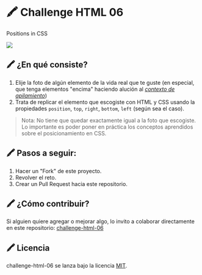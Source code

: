# 🖍 Challenge HTML 06

Positions in CSS

![](https://repository-images.githubusercontent.com/272842940/c193a280-b5a9-11ea-96a9-356a0cb23f75)

## 🖍 ¿En qué consiste?

1. Elije la foto de algún elemento de la vida real que te guste (en especial, que tenga elementos "encima" haciendo alución al *[contexto de apilamiento](https://developer.mozilla.org/es/docs/Web/CSS/CSS_Positioning/entendiendo_z_index/El_contexto_de_apilamiento#:~:text=El%20contexto%20de%20apilamiento%20es,prioridad%20basado%20en%20sus%20atributos.)*)
2. Trata de replicar el elemento que escogiste con HTML y CSS usando la propiedades `position`, `top`, `right`, `bottom`, `left` (según sea el caso).

> Nota: No tiene que quedar exactamente igual a la foto que escogiste. Lo importante es poder poner en práctica los conceptos aprendidos sobre el posicionamiento en CSS. 

## 🖍 Pasos a seguir:

1. Hacer un "Fork" de este proyecto.
2. Revolver el reto.
3. Crear un Pull Request hacia este repositorio.

## 🖍 ¿Cómo contribuir?

Si alguien quiere agregar o mejorar algo, lo invito a colaborar directamente en este repositorio: [challenge-html-06](https://github.com/platzimaster/challenge-html-06/)

## 🖍 Licencia

challenge-html-06 se lanza bajo la licencia [MIT](https://opensource.org/licenses/MIT).

